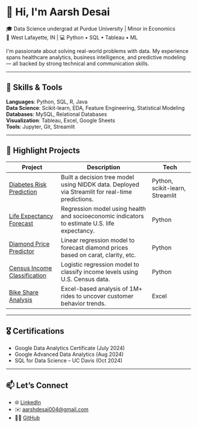 # 👋 Hi, I'm Aarsh Desai

🎓 Data Science undergrad at Purdue University | Minor in Economics  
📍 West Lafayette, IN | 💻 Python • SQL • Tableau • ML  

I'm passionate about solving real-world problems with data. My experience spans healthcare analytics, business intelligence, and predictive modeling — all backed by strong technical and communication skills.

---

## 🔧 Skills & Tools
**Languages**: Python, SQL, R, Java  
**Data Science**: Scikit-learn, EDA, Feature Engineering, Statistical Modeling  
**Databases**: MySQL, Relational Databases  
**Visualization**: Tableau, Excel, Google Sheets  
**Tools**: Jupyter, Git, Streamlit

---

## 📁 Highlight Projects

| Project | Description | Tech |
|--------|-------------|------|
| [Diabetes Risk Prediction](https://github.com/aarshdesai-ds/diabetes-prediction) | Built a decision tree model using NIDDK data. Deployed via Streamlit for real-time predictions. | Python, scikit-learn, Streamlit |
| [Life Expectancy Forecast](https://github.com/aarshdesai-ds/life-expectancy-forecast) | Regression model using health and socioeconomic indicators to estimate U.S. life expectancy. | Python |
| [Diamond Price Predictor](https://github.com/aarshdesai-ds/diamond-pricing) | Linear regression model to forecast diamond prices based on carat, clarity, etc. | Python |
| [Census Income Classification](https://github.com/aarshdesai-ds/census-income-classification) | Logistic regression model to classify income levels using U.S. Census data. | Python |
| [Bike Share Analysis](https://github.com/aarshdesai-ds/bike-usage-analysis) | Excel-based analysis of 1M+ rides to uncover customer behavior trends. | Excel |

---

## 🎖 Certifications
- Google Data Analytics Certificate (July 2024)
- Google Advanced Data Analytics (Aug 2024)
- SQL for Data Science – UC Davis (Oct 2024)

---

## 📫 Let’s Connect
- 🌐 [LinkedIn](https://www.linkedin.com/in/aarsh-desai-5953b0277/)
- ✉️ aarshdesai004@gmail.com
- 🧑‍💻 [GitHub](https://github.com/aarshdesai-ds)



